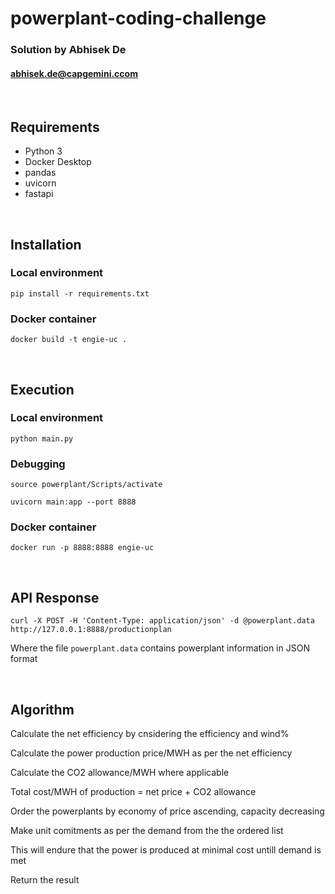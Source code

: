 # powerplant-coding-challenge
### Solution by **Abhisek De**
#### abhisek.de@capgemini.ccom
<br>

## Requirements
- Python 3
- Docker Desktop
- pandas
- uvicorn
- fastapi

<br>

## Installation
### Local environment
`pip install -r requirements.txt`

### Docker container
`docker build -t engie-uc .`

<br>

## Execution
### Local environment
`python main.py`

### Debugging
`source powerplant/Scripts/activate`

`uvicorn main:app --port 8888`

### Docker container
`docker run -p 8888:8888 engie-uc`

<br>

## API Response
`curl -X POST -H 'Content-Type: application/json' -d @powerplant.data http://127.0.0.1:8888/productionplan`

Where the file `powerplant.data` contains powerplant information in JSON format

<br>

## Algorithm
Calculate the net efficiency by cnsidering the efficiency and wind%

Calculate the power production price/MWH as per the net efficiency

Calculate the CO2 allowance/MWH where applicable

Total cost/MWH of production = net price + CO2 allowance

Order the powerplants by economy of price ascending, capacity decreasing

Make unit comitments as per the demand from the the ordered list

This will endure that the power is produced at minimal cost untill demand is met

Return the result